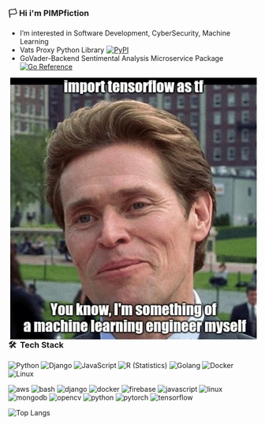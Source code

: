 ### 🏳 Hi i'm PIMPfiction
- I’m interested in Software Development, CyberSecurity, Machine Learning
- Vats Proxy Python Library [![PyPI](https://shields.io/pypi/v/vats_proxy.svg?color=blue)](https://pypi.python.org/pypi/vats_proxy)
- GoVader-Backend Sentimental Analysis Microservice Package [![Go Reference](https://pkg.go.dev/badge/github.com/PIMPfiction/govader_backend.svg)](https://pkg.go.dev/github.com/PIMPfiction/govader_backend)

<img alt="tensorflow meme" src="https://raw.githubusercontent.com/PIMPfiction/PIMPfiction/master/tensorflow.jpg" align="right"/>

### 🛠 &nbsp;Tech Stack
![Python](https://img.shields.io/badge/-Python-05122A?style=flat&logo=python)
![Django](https://img.shields.io/badge/-Django-05122A?style=flat&logo=django&logoColor=092E20)
![JavaScript](https://img.shields.io/badge/-JavaScript-05122A?style=flat&logo=javascript)
![R (Statistics)](https://img.shields.io/badge/-R-05122A?style=flat&logo=R&logoColor=276DC3)
![Golang](https://img.shields.io/badge/-Go-05122A?style=flat&logo=go)
![Docker](https://img.shields.io/badge/-Docker-05122A?style=flat&logo=docker)
![Linux](https://img.shields.io/badge/-Linux-05122A?style=flat&logo=linux)

<p align="left">
<img src="https://devicons.github.io/devicon/devicon.git/icons/amazonwebservices/amazonwebservices-original-wordmark.svg" alt="aws" width="40" height="40"/>
<img src="https://www.vectorlogo.zone/logos/gnu_bash/gnu_bash-icon.svg" alt="bash" width="40" height="40"/>
<img src="https://devicons.github.io/devicon/devicon.git/icons/django/django-original.svg" alt="django" width="40" height="40"/>
<img src="https://devicons.github.io/devicon/devicon.git/icons/docker/docker-original-wordmark.svg" alt="docker" width="40" height="40"/>
<img src="https://www.vectorlogo.zone/logos/firebase/firebase-icon.svg" alt="firebase" width="40" height="40"/>
<img src="https://devicons.github.io/devicon/devicon.git/icons/javascript/javascript-original.svg" alt="javascript" width="40" height="40"/>
<img src="https://devicons.github.io/devicon/devicon.git/icons/linux/linux-original.svg" alt="linux" width="40" height="40"/>
<img src="https://devicons.github.io/devicon/devicon.git/icons/mongodb/mongodb-original-wordmark.svg" alt="mongodb" width="40" height="40"/>
<img src="https://www.vectorlogo.zone/logos/opencv/opencv-icon.svg" alt="opencv" width="40" height="40"/>
<img src="https://devicons.github.io/devicon/devicon.git/icons/python/python-original.svg" alt="python" width="40" height="40"/>
<img src="https://www.vectorlogo.zone/logos/pytorch/pytorch-icon.svg" alt="pytorch" width="40" height="40"/>
<img src="https://www.vectorlogo.zone/logos/tensorflow/tensorflow-icon.svg" alt="tensorflow" width="40" height="40"/>
</p>

![Top Langs](https://github-readme-stats.vercel.app/api/top-langs/?username=PIMPfiction&theme=tokyonight)
